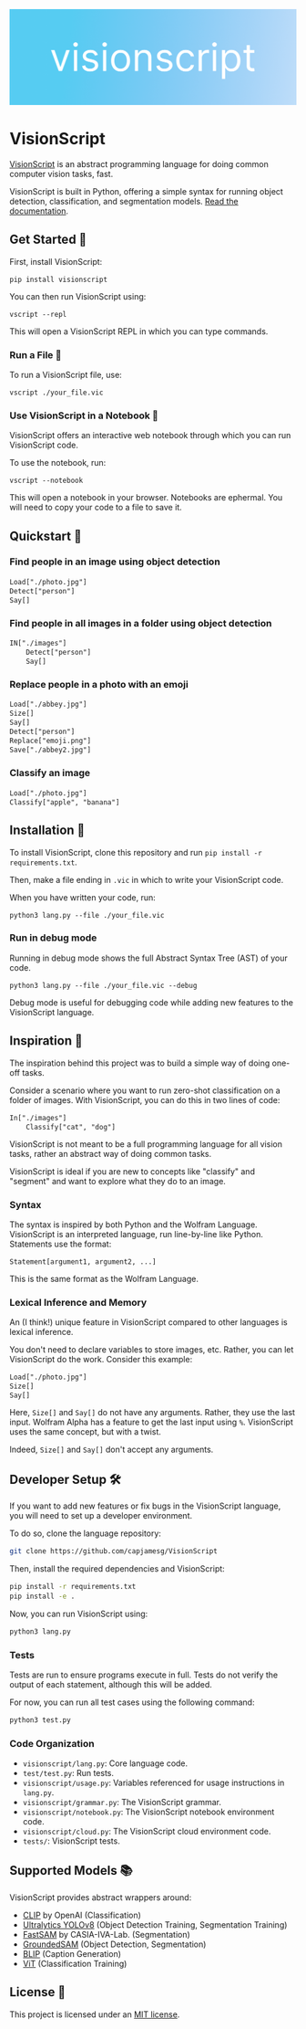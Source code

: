 ![VisionScript banner](banner.png)

# VisionScript

[VisionScript](https://visionscript.dev) is an abstract programming language for doing common computer vision tasks, fast.

VisionScript is built in Python, offering a simple syntax for running object detection, classification, and segmentation models. [Read the documentation](https://visionscript.dev/docs/).

## Get Started 🚀

First, install VisionScript:

```
pip install visionscript
```

You can then run VisionScript using:

```
vscript --repl
```

This will open a VisionScript REPL in which you can type commands.

### Run a File 📁

To run a VisionScript file, use:

```
vscript ./your_file.vic
```

### Use VisionScript in a Notebook 📓

VisionScript offers an interactive web notebook through which you can run VisionScript code.

To use the notebook, run:

```
vscript --notebook
```

This will open a notebook in your browser. Notebooks are ephermal. You will need to copy your code to a file to save it.

## Quickstart 🚀

### Find people in an image using object detection

```
Load["./photo.jpg"]
Detect["person"]
Say[]
```

### Find people in all images in a folder using object detection

```
IN["./images"]
    Detect["person"]
    Say[]
```

### Replace people in a photo with an emoji

```
Load["./abbey.jpg"]
Size[]
Say[]
Detect["person"]
Replace["emoji.png"]
Save["./abbey2.jpg"]
```

### Classify an image

```
Load["./photo.jpg"]
Classify["apple", "banana"]
```

## Installation 👷

To install VisionScript, clone this repository and run `pip install -r requirements.txt`.

Then, make a file ending in `.vic` in which to write your VisionScript code.

When you have written your code, run:

```
python3 lang.py --file ./your_file.vic
```

### Run in debug mode

Running in debug mode shows the full Abstract Syntax Tree (AST) of your code.

```
python3 lang.py --file ./your_file.vic --debug
```

Debug mode is useful for debugging code while adding new features to the VisionScript language.

## Inspiration 🌟

The inspiration behind this project was to build a simple way of doing one-off tasks.

Consider a scenario where you want to run zero-shot classification on a folder of images. With VisionScript, you can do this in two lines of code:

```
In["./images"]
    Classify["cat", "dog"]
```

VisionScript is not meant to be a full programming language for all vision tasks, rather an abstract way of doing common tasks.

VisionScript is ideal if you are new to concepts like "classify" and "segment" and want to explore what they do to an image.

### Syntax

The syntax is inspired by both Python and the Wolfram Language. VisionScript is an interpreted language, run line-by-line like Python. Statements use the format:

```
Statement[argument1, argument2, ...]
```

This is the same format as the Wolfram Language.

### Lexical Inference and Memory

An (I think!) unique feature in VisionScript compared to other languages is lexical inference.

You don't need to declare variables to store images, etc. Rather, you can let VisionScript do the work. Consider this example:

```
Load["./photo.jpg"]
Size[]
Say[]
```

Here, `Size[]` and `Say[]` do not have any arguments. Rather, they use the last input. Wolfram Alpha has a feature to get the last input using `%`. VisionScript uses the same concept, but with a twist.

Indeed, `Size[]` and `Say[]` don't accept any arguments.

## Developer Setup 🛠

If you want to add new features or fix bugs in the VisionScript language, you will need to set up a developer environment.

To do so, clone the language repository:

```bash
git clone https://github.com/capjamesg/VisionScript
```

Then, install the required dependencies and VisionScript:

```bash
pip install -r requirements.txt
pip install -e .
```

Now, you can run VisionScript using:

```bash
python3 lang.py
```

### Tests

Tests are run to ensure programs execute in full. Tests do not verify the output of each statement, although this will be added.

For now, you can run all test cases using the following command:

```bash
python3 test.py
```

### Code Organization

- `visionscript/lang.py`: Core language code.
- `test/test.py`: Run tests.
- `visionscript/usage.py`: Variables referenced for usage instructions in `lang.py`.
- `visionscript/grammar.py`: The VisionScript grammar.
- `visionscript/notebook.py`: The VisionScript notebook environment code.
- `visionscript/cloud.py`: The VisionScript cloud environment code.
- `tests/`: VisionScript tests.

## Supported Models 📚

VisionScript provides abstract wrappers around:

- [CLIP](https://github.com/openai/clip) by OpenAI (Classification)
- [Ultralytics YOLOv8](https://github.com/ultralytics/ultralytics) (Object Detection Training, Segmentation Training)
- [FastSAM](https://github.com/CASIA-IVA-Lab/FastSAM) by CASIA-IVA-Lab. (Segmentation)
- [GroundedSAM](https://docs.autodistill.com/base_models/groundedsam/) (Object Detection, Segmentation)
- [BLIP](https://github.com/salesforce/BLIP) (Caption Generation)
- [ViT](https://github.com/autodistill/autodistill-vit) (Classification Training)

## License 📝

This project is licensed under an [MIT license](LICENSE).